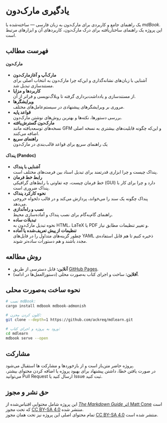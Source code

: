 # یادگیری مارک‌دون

یک راهنمای جامع و کاربردی برای مارک‌دون به زبان فارسی — ساخته‌شده با _mdBook_.  
این پروژه یک راهنمای ساختاریافته برای درک مارک‌دون، کاربردهای آن و ابزارهای مرتبط است.

## فهرست مطالب

#### مارک‌دون

- **مارک‌آپ و آغازمارک‌دون**  
  آشنایی با زبان‌های نشانه‌گذاری و این‌که چرا مارک‌دون به انتخاب اصلی برای مستندسازی تبدیل شد.
- **کاربردها و مزایا**  
  از مستندسازی و یادداشت‌برداری گرفته تا وبلاگ‌نویسی و فراتر از آن.
- **ویرایشگرها**  
  مروری بر ویرایشگرهای پیشنهادی در سیستم‌عامل‌های مختلف.
- **قواعد پایه**  
  بررسی دستورها، نکته‌ها و بهترین روش‌های نوشتن مارک‌دون.
- **مارک‌دون گسترش‌یافته**  
  نسخه‌های توسعه‌یافته مانند GFM و این‌که چگونه قابلیت‌های بیشتری به نسخه اصلی اضافه می‌کنند.
- **راهنمای سریع**  
  یک راهنمای سریع برای قواعد قالب‌بندی در مارک‌دون

#### پنداک (Pandoc)

- **آشنایی با پنداک**  
  پنداک چیست و چرا ابزاری قدرتمند برای تبدیل اسناد بین فرمت‌های مختلف است.
- **رابط خط فرمان**  
  خط فرمان چیست، چه تفاوتی با رابط‌های گرافیکی (GUI) دارد و چرا برای کار با پنداک ضروری است.
- **نحوه کارکرد پنداک**  
  پنداک چگونه یک سند را می‌خواند، پردازش می‌کند و در قالب دلخواه خروجی می‌دهد.
- **نصب و راه‌آندازی**  
  راهنمای گام‌به‌گام برای نصب پنداک و آماده‌سازی محیط.
- **تبدیلات ساده**  
  نحوه تبدیل مارک‌دون به HTML، LaTeX یا PDF و تغییر تنظیمات مطابق نیاز.
- **تنظیمات از پیش تعریف‌شده یا آماده**  
  چطور گزینه‌های متداول را در فایل‌های YAML ذخیره کنیم تا هم قابل استفاده‌ی مجدد باشند و هم دستورات ساده‌تر شوند.

## روش مطالعه

- **آنلاین:** قابل دسترسی از طریق [GitHub Pages](https://ackreq.github.io/mdlrean).
- **آفلاین:** ساخت و اجرای کتاب به‌صورت محلی (دستورالعمل‌ها در ادامه).

## نحوه ساخت به‌صورت محلی

```sh
# نصب mdBook:
cargo install mdbook mdbook-admonish

# کلون کردن مخزن:
git clone --depth=1 https://github.com/ackreq/mdlearn.git

# ورود به پروژه و اجرای کتاب:
cd mdlearn
mdbook serve --open
```

## مشارکت

پروژه حاضر متن‌باز است و از بازخوردها و مشارکت‌ ها استقبال می‌شود.  
در صورت یافتن خطا، داشتن پیشنهاد برای بهبود پروژه یا اضافه کردن محتوای بیشتر، می‌توانید Pull Request ارسال کنید یا Issue ثبت کنید.

## حق نشر و مجوز

این پروژه شامل محتوایی اقتباس‌شده از [_The Markdown Guide_ اثر Matt Cone](https://www.markdownguide.org/) است که تحت مجوز [CC BY-SA 4.0](https://creativecommons.org/licenses/by-sa/4.0/) منتشر شده.  
تمام محتوای اصلی این پروژه نیز تحت همان مجوز [CC BY-SA 4.0](https://creativecommons.org/licenses/by-sa/4.0/) منتشر شده است.
